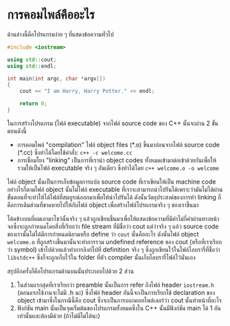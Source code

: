 # การคอมไพล์คืออะไร

ด้านล่างนี้คือโปรแกรมง่าย ๆ ที่แสดงข้อความทั่วไป

```c++
#include <iostream>

using std::cout;
using std::endl;

int main(int argc, char *argv[])
{
    cout << "I am Harry, Harry Potter." << endl;

    return 0;
}
```

ในการสร้างโปรแกรม (ไฟล์ executable) จากไฟล์ source code ของ C++ นั้นจะผ่าน 2 ขั้นตอนดังนี้

  - การคอมไพล์ "compilation" ไฟล์ object files (\*.o) ขึ้นมาก่อนจากไฟล์ source code (\*.cc) ซึ่งทำได้โดยใช้คำสั่ง: `c++ -c welcome.cc`
  - การเชื่อมโยง "linking" เป็นการที่เรานำ object codes ทั้งหมดเข้ามาต่อเข้าด้วยกันเพื่อให้รวมให้เป็นไฟล์ executable จริง ๆ อันเดียว ซึ่งทำได้โดย `c++ welcome.o -o welcome`

ไฟล์ object นั้นเป็นการเก็บข้อมูลการแปล source code ที่เราเขียนให้เป็น machine code อย่างไรก็ตามไฟล์ object นั้นไม่ไฟล์ executable ที่เราจะสามารถนำไปรันได้เพราะว่ามันไม่ได้ผ่านขั้นตอนที่จะทำให้ได้ไฟล์ที่สมบูรณ์ออกมาเพื่อให้นำไปรันได้ ดังนั้นวัตถุประสงค์ของการทำ linking ก็คือการเติมส่วนที่ขาดหายไปให้กับไฟล์ object เพื่อสร้างไฟล์โปรแกรมจริง ๆ ของเราขึ้นมา

โค้ดข้างบนที่ผมเอามาโชว์นั้นจริง ๆ แล้วถูกเขียนขึ้นมาเพื่อให้แสดงข้อความที่มีคำไม่กี่คำผ่านทางหน้าจอซึ่งจะถูกกำหนดโดยสิ่งที่เรียกว่า file stream ที่มีชื่อว่า cout แต่ว่าจริง ๆ แล้ว source code ของเรานั้นไม่ได้มีการกำหนดนิยามหรือ define ว่า `cout` นั้นคืออะไร ดังนั้นไฟล์ object `welcome.o` ที่ถูกสร้างขึ้นมานั้นจะทำการรวม undefined reference ของ cout (หรือที่เราเรียกว่า symbol) เข้าไปด้วยแล้วทำการลิงก์ไปที่ definition จริง ๆ ซึ่งถูกเขียนไว้ในไฟล์ไลบรารี่ที่ชื่อว่า `libstdc++` ซึ่งก็จะถูกเก็บไว้ใน folder ที่ตัว compiler นั้นเก็บไลบรารี่ไฟล์ไว้นั่นเอง

สรุปอีกครั้งก็คือโปรแกรมด้านบนนั้นประกอบไปด้วย 2 ส่วน

1. ในส่วนแรกสุดที่เราเรียกว่า preamble นั้นเป็นการ refer ถึงไฟล์ header `iostream.h` (ตอนแรกใช้งานจะไม่มี .h นะ) ซึ่งไฟล์ header อันนี้จะเป็นการเรียกใช้ declaration ของ object เข้ามาซึ่งในกรณีนี้คือ cout ซึ่งจะเป็นการบอกคอทไพล์เลอร์ว่า cout นั้นทำหน้าที่อะไร 
2. ฟังก์ชัน main นั้นเป็นจุดเริ่มต้นของโปรแกรมทั้งหมดซึ่งใน C++ นั้นมีฟังก์ชัน main ได้ 1 อันเท่านั้นและต้องมีด้วย (ถ้าไม่มีไม่ได้นะ)
